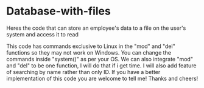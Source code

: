 # Database-with-files
Heres the code that can store an employee's data to a file on the user's system and access it to read

This code has commands exclusive to Linux in the "mod" and "del" functions so they may not work on Windows. You can change the commands inside "system()" as per your OS. We can also integrate "mod" and "del" to be one function, I will do that if i get time. I will also add feature of searching by name rather than only ID. If you have a better implementation of this code you are welcome to tell me! Thanks and cheers!
